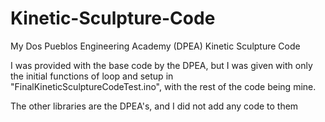 # Kinetic-Sculpture-Code
My Dos Pueblos Engineering Academy (DPEA) Kinetic Sculpture Code

I was provided with the base code by the DPEA, but I was given with only the initial functions of loop and setup in "FinalKineticSculptureCodeTest.ino", with the rest of the code being mine.

The other libraries are the DPEA's, and I did not add any code to them
